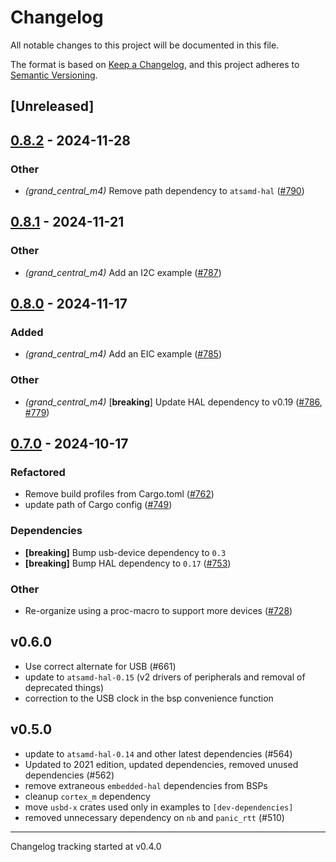 # Changelog

All notable changes to this project will be documented in this file.

The format is based on [Keep a Changelog](https://keepachangelog.com/en/1.0.0/),
and this project adheres to [Semantic Versioning](https://semver.org/spec/v2.0.0.html).

## [Unreleased]

## [0.8.2](https://github.com/atsamd-rs/atsamd/compare/grand_central_m4-0.8.1...grand_central_m4-0.8.2) - 2024-11-28

### Other

- *(grand_central_m4)* Remove path dependency to `atsamd-hal` ([#790](https://github.com/atsamd-rs/atsamd/pull/790))

## [0.8.1](https://github.com/atsamd-rs/atsamd/compare/grand_central_m4-0.8.0...grand_central_m4-0.8.1) - 2024-11-21

### Other

- *(grand_central_m4)* Add an I2C example ([#787](https://github.com/atsamd-rs/atsamd/pull/787))

## [0.8.0](https://github.com/atsamd-rs/atsamd/compare/grand_central_m4-0.7.0...grand_central_m4-0.8.0) - 2024-11-17

### Added

- *(grand_central_m4)* Add an EIC example ([#785](https://github.com/atsamd-rs/atsamd/pull/785))

### Other

- *(grand_central_m4)* [**breaking**] Update HAL dependency to v0.19 ([#786](https://github.com/atsamd-rs/atsamd/pull/786), [#779](https://github.com/atsamd-rs/atsamd/pull/779))

## [0.7.0](https://github.com/atsamd-rs/atsamd/compare/grand_central_m4-0.6.0...grand_central_m4-0.7.0) - 2024-10-17

### Refactored

- Remove build profiles from Cargo.toml ([#762](https://github.com/atsamd-rs/atsamd/pull/762))
- update path of Cargo config  ([#749](https://github.com/atsamd-rs/atsamd/pull/749))

### Dependencies

- **[breaking]** Bump usb-device dependency to `0.3`
- **[breaking]** Bump HAL dependency to `0.17` ([#753](https://github.com/atsamd-rs/atsamd/pull/753))

### Other

- Re-organize using a proc-macro to support more devices ([#728](https://github.com/atsamd-rs/atsamd/pull/728))

## v0.6.0

- Use correct alternate for USB (#661)
- update to `atsamd-hal-0.15` (v2 drivers of peripherals and removal of deprecated things)
- correction to the USB clock in the bsp convenience function

## v0.5.0

- update to `atsamd-hal-0.14` and other latest dependencies (#564)
- Updated to 2021 edition, updated dependencies, removed unused dependencies (#562)
- remove extraneous `embedded-hal` dependencies from BSPs
- cleanup `cortex_m` dependency
- move `usbd-x` crates used only in examples to `[dev-dependencies]`
- removed unnecessary dependency on `nb` and `panic_rtt` (#510)

---

Changelog tracking started at v0.4.0
